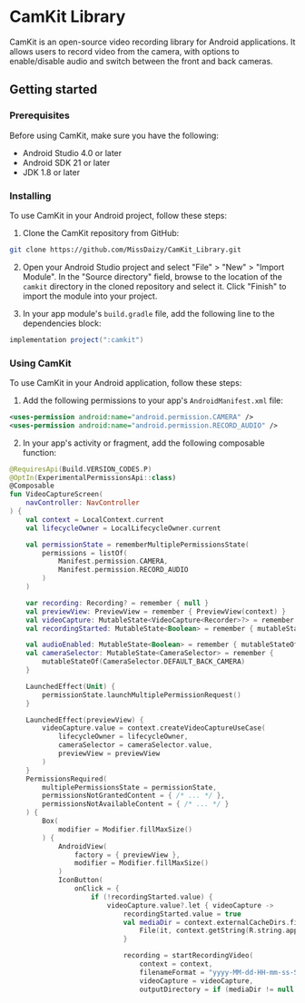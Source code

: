 # CamKit Library

CamKit is an open-source video recording library for Android applications. It allows users to record video from the camera, with options to enable/disable audio and switch between the front and back cameras.

## Getting started

### Prerequisites

Before using CamKit, make sure you have the following:

- Android Studio 4.0 or later
- Android SDK 21 or later
- JDK 1.8 or later

### Installing

To use CamKit in your Android project, follow these steps:

1. Clone the CamKit repository from GitHub:

```bash
git clone https://github.com/MissDaizy/CamKit_Library.git
```

2. Open your Android Studio project and select "File" > "New" > "Import Module". In the "Source directory" field, browse to the location of the `camkit` directory in the cloned repository and select it. Click "Finish" to import the module into your project.

3. In your app module's `build.gradle` file, add the following line to the dependencies block:

```gradle
implementation project(":camkit")
```

### Using CamKit

To use CamKit in your Android application, follow these steps:

1. Add the following permissions to your app's `AndroidManifest.xml` file:

```xml
<uses-permission android:name="android.permission.CAMERA" />
<uses-permission android:name="android.permission.RECORD_AUDIO" />
```

2. In your app's activity or fragment, add the following composable function:

```kotlin
@RequiresApi(Build.VERSION_CODES.P)
@OptIn(ExperimentalPermissionsApi::class)
@Composable
fun VideoCaptureScreen(
    navController: NavController
) {
    val context = LocalContext.current
    val lifecycleOwner = LocalLifecycleOwner.current

    val permissionState = rememberMultiplePermissionsState(
        permissions = listOf(
            Manifest.permission.CAMERA,
            Manifest.permission.RECORD_AUDIO
        )
    )

    var recording: Recording? = remember { null }
    val previewView: PreviewView = remember { PreviewView(context) }
    val videoCapture: MutableState<VideoCapture<Recorder>?> = remember { mutableStateOf(null) }
    val recordingStarted: MutableState<Boolean> = remember { mutableStateOf(false) }

    val audioEnabled: MutableState<Boolean> = remember { mutableStateOf(false) }
    val cameraSelector: MutableState<CameraSelector> = remember {
        mutableStateOf(CameraSelector.DEFAULT_BACK_CAMERA)
    }

    LaunchedEffect(Unit) {
        permissionState.launchMultiplePermissionRequest()
    }

    LaunchedEffect(previewView) {
        videoCapture.value = context.createVideoCaptureUseCase(
            lifecycleOwner = lifecycleOwner,
            cameraSelector = cameraSelector.value,
            previewView = previewView
        )
    }
    PermissionsRequired(
        multiplePermissionsState = permissionState,
        permissionsNotGrantedContent = { /* ... */ },
        permissionsNotAvailableContent = { /* ... */ }
    ) {
        Box(
            modifier = Modifier.fillMaxSize()
        ) {
            AndroidView(
                factory = { previewView },
                modifier = Modifier.fillMaxSize()
            )
            IconButton(
                onClick = {
                    if (!recordingStarted.value) {
                        videoCapture.value?.let { videoCapture ->
                            recordingStarted.value = true
                            val mediaDir = context.externalCacheDirs.firstOrNull()?.let {
                                File(it, context.getString(R.string.app_name)).apply { mkdirs() }
                            }

                            recording = startRecordingVideo(
                                context = context,
                                filenameFormat = "yyyy-MM-dd-HH-mm-ss-SSS",
                                videoCapture = videoCapture,
                                outputDirectory = if (mediaDir != null && media